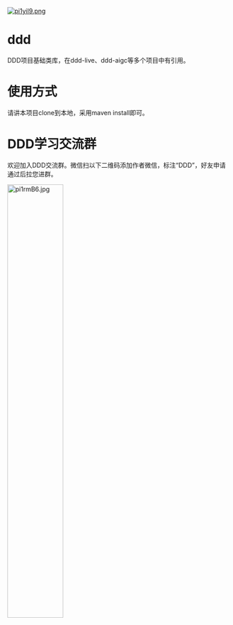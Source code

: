 [![pi1yil9.png](https://z1.ax1x.com/2023/11/08/pi1yil9.png)](https://imgse.com/i/pi1yil9)

# ddd

DDD项目基础类库，在ddd-live、ddd-aigc等多个项目中有引用。

# 使用方式

请讲本项目clone到本地，采用maven install即可。

# DDD学习交流群
欢迎加入DDD交流群。微信扫以下二维码添加作者微信，标注“DDD”，好友申请通过后拉您进群。
<div><img src="https://z1.ax1x.com/2023/11/08/pi1rmB6.jpg" width="50%" height="50%" alt="pi1rmB6.jpg" border="0"/></div>
